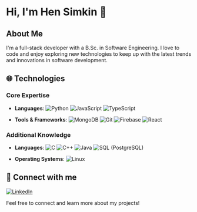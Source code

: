 # Hi, I'm Hen Simkin 👋

## About Me

I'm a full-stack developer with a B.Sc. in Software Engineering. I love to code and enjoy exploring new technologies to keep up with the latest trends and innovations in software development.

## 🌐 Technologies

### Core Expertise
- **Languages**:
  ![Python](https://skillicons.dev/icons?i=python)
  ![JavaScript](https://skillicons.dev/icons?i=javascript)
  ![TypeScript](https://skillicons.dev/icons?i=typescript)

- **Tools & Frameworks**:
  ![MongoDB](https://skillicons.dev/icons?i=mongodb)
  ![Git](https://skillicons.dev/icons?i=git)
  ![Firebase](https://skillicons.dev/icons?i=firebase)
  ![React](https://skillicons.dev/icons?i=react)

### Additional Knowledge
- **Languages**:
  ![C](https://skillicons.dev/icons?i=c)
  ![C++](https://skillicons.dev/icons?i=cpp)
  ![Java](https://skillicons.dev/icons?i=java)
  ![SQL (PostgreSQL)](https://skillicons.dev/icons?i=postgres)

- **Operating Systems**:
  ![Linux](https://skillicons.dev/icons?i=linux)

## 🤝 Connect with me
[![LinkedIn](https://skillicons.dev/icons?i=linkedin)](https://www.linkedin.com/in/hen-simkin-software-engineering/)

Feel free to connect and learn more about my projects!
